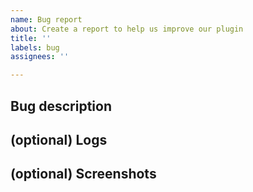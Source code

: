 ```yaml
---
name: Bug report
about: Create a report to help us improve our plugin
title: ''
labels: bug
assignees: ''

---
```


## Bug description
<!--- Please include steps to reproduce (like `go to...`/`click on...` etc.) + expected and actual behavior.

For more non-trivial issues, we would also appreciate if you included the following details:
 - Git Machete plugin version
 - IDE type [e.g. IntelliJ, PyCharm]
 - IDE version [e.g. 2020.3.4]
 - Operating system [e.g. Windows]

Note that this information will be included automatically when reporting an error directly from IDE's error dialog. --->

## (optional) Logs
<!--- Enable logging on DEBUG level for this plugin by adding
```
com.virtuslab
```
to the list under `Help` -> `Diagnostic Tools` -> `Debug Log Settings`.<br/>
Then reproduce a bug and attach the logs to the issue.<br/>
To find IntelliJ log file, go to `Help` -> `Show Log in Files`.

Consider placing the logs within the `details` (aka "spoiler") tags as the may be very extensive.

<details>
<summary>Logs</summary>
Logs go here
</details> --->

## (optional) Screenshots
<!--- If applicable, add screenshots (or screen recordings, see [Peek](https://github.com/phw/peek#peek---an-animated-gif-recorder) on Linux)
to help explain your problem. --->
